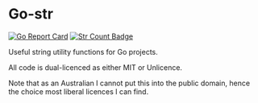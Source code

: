 # Go-str

[![Go Report Card](https://goreportcard.com/badge/github.com/boyter/str)](https://goreportcard.com/report/github.com/boyter/str)
[![Str Count Badge](https://sloc.xyz/github/boyter/str/)](https://github.com/boyter/str/)

Useful string utility functions for Go projects. 

All code is dual-licenced as either MIT or Unlicence. 

Note that as an Australian I cannot put this into the public domain, hence the choice most liberal licences I can find. 